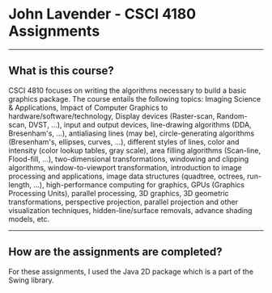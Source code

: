 # John Lavender - CSCI 4180 Assignments

---

## What is this course?

CSCI 4810 focuses on writing the algorithms necessary to build a basic graphics package.
The course entails the following topics: Imaging Science & Applications, Impact of Computer Graphics to
hardware/software/technology, Display devices (Raster-scan, Random-scan, DVST, ...),
input and output devices, line-drawing algorithms (DDA, Bresenham's, ...), antialiasing
lines (may be), circle-generating algorithms (Bresenham's, ellipses, curves, ...), different
styles of lines, color and intensity (color lookup tables, gray scale), area filling algorithms
(Scan-line, Flood-fill, ...), two-dimensional transformations, windowing and clipping
algorithms, window-to-viewport transformation, introduction to image processing and
applications, image data structures (quadtree, octrees, run-length, ...), high-performance
computing for graphics, GPUs (Graphics Processing Units), parallel processing, 3D
graphics, 3D geometric transformations, perspective projection, parallel projection and
other visualization techniques, hidden-line/surface removals, advance shading models, etc.

---

## How are the assignments are completed?

For these assignments, I used the Java 2D package which is a part of the Swing library.